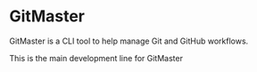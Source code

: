 # GitMaster

GitMaster is a CLI tool to help manage Git and GitHub workflows.

This is the main development line for GitMaster

